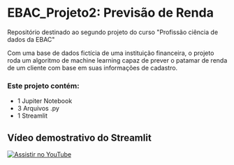 # EBAC_Projeto2: Previsão de Renda
Repositório destinado ao segundo projeto do curso "Profissão ciência de dados da EBAC"


Com uma base de dados fictícia de uma instituição financeira, o projeto roda um algoritmo de machine learning capaz de prever o patamar de renda de um cliente com base em suas informações de cadastro.

### Este projeto contém:

- 1 Jupiter Notebook
- 3 Arquivos .py
- 1 Streamlit

## Vídeo demostrativo do Streamlit


[![Assistir no YouTube](https://img.youtube.com/vi/SEU_ID_DO_VIDEO/0.jpg)]([https://www.youtube.com/watch?v=SEU_ID_DO_VIDEO](https://youtu.be/NaLzNwESF0I))




